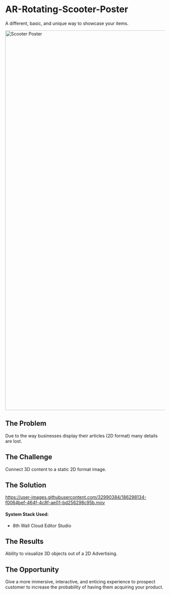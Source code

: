 # AR-Rotating-Scooter-Poster
A different, basic, and unique way to showcase your items.

<img width="1200" alt="Scooter Poster" src="https://user-images.githubusercontent.com/32990384/186298421-45968a5b-252c-482d-a13e-38483bfb28f8.png">


<h2>The Problem</h2>
Due to the way businesses display their articles (2D format) many details are lost.

<h2>The Challenge</h2>
Connect 3D content to a static 2D format image.

<h2>The Solution</h2>

https://user-images.githubusercontent.com/32990384/186298134-f0064bef-464f-4c8f-ae01-bd256298c95b.mov

<h4>System Stack Used:</h4>
<ul>
  <li>8th Wall Cloud Editor Studio</li>
</ul>

<h2>The Results</h2>
Ability to visualize 3D objects out of a 2D Advertising.

<h2>The Opportunity</h2>
Give a more immersive, interactive, and enticing experience to prospect customer to increase the probability of having them acquiring your product.
